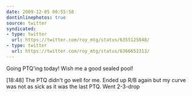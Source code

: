 ```yaml
---
date: 2009-12-05 00:55:58
dontinlinephotos: true
source: twitter
syndicated:
- type: twitter
  url: https://twitter.com/roy_mtg/status/6355125848/
- type: twitter
  url: https://twitter.com/roy_mtg/status/6366652313/
---
```


Going PTQ'ing today! Wish me a good sealed pool!

<time>[18:48]</time> The PTQ didn't go well for me. Ended up R/B again but my curve was not as sick as it was the last PTQ. Went 2-3-drop